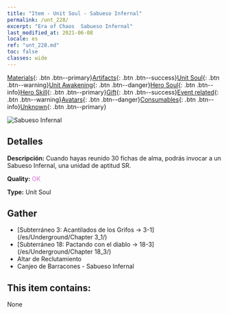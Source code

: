 ```yaml
---
title: "Item - Unit Soul - Sabueso Infernal"
permalink: /unt_228/
excerpt: "Era of Chaos  Sabueso Infernal"
last_modified_at: 2021-06-08
locale: es
ref: "unt_228.md"
toc: false
classes: wide
---
```

 [Materials](/ItemsES/){: .btn .btn--primary}[Artifacts](/ItemsES/Artifacts/){: .btn .btn--success}[Unit Soul](/ItemsES/UnitSoul/){: .btn .btn--warning}[Unit Awakening](/ItemsES/UnitAwakening/){: .btn .btn--danger}[Hero Soul](/ItemsES/HeroSoul/){: .btn .btn--info}[Hero Skill](/ItemsES/HeroSkill/){: .btn .btn--primary}[Gift](/ItemsES/Gift/){: .btn .btn--success}[Event related](/ItemsES/Events/){: .btn .btn--warning}[Avatars](/ItemsES/Avatars/){: .btn .btn--danger}[Consumables](/ItemsES/Consumables/){: .btn .btn--info}[Unknown](/ItemsES/Unknown/){: .btn .btn--primary}

 ![Sabueso Infernal](/images/u/ti_santouquan.jpg)

## Detalles
 **Descripción:** Cuando hayas reunido 30 fichas de alma, podrás invocar a un Sabueso Infernal, una unidad de aptitud SR.

 **Quality:** <span style="color: #DA70D6">OK</span>

 **Type:** Unit Soul

## Gather

*    [Subterráneo 3: Acantilados de los Grifos -> 3-1](/es/Underground/Chapter 3_1/) 
*    [Subterráneo 18: Pactando con el diablo -> 18-3](/es/Underground/Chapter 18_3/) 
*    Altar de Reclutamiento 
*    Canjeo de Barracones - Sabueso Infernal 

## This item contains:

  None

